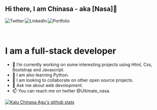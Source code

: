 ## Hi there, I am Chinasa - aka [Nasa]👋

[<img align="left" alt="Twitter" src="https://img.shields.io/badge/Twitter-1DA1F2?style=for-the-badge&logo=twitter&logoColor=white" />][twitter]
[<img align="left" alt="LinkedIn" src="https://img.shields.io/badge/LinkedIn-0077B5?style=for-the-badge&logo=linkedin&logoColor=white" />][linkedin]
[<img align="left" alt="Portfolio" src="https://img.shields.io/badge/Portfolio-0077B5?style=for-the-badge&logo=portfolio&logoColor=orange" />][portfolio]

<br/>
<br/>
<br/>

# I am a full-stack developer
- 🔭 I’m currently working on some interesting projects using Html, Css, Bootstrap and Javascript.
- 🌱 I am also learning Python.
- 👯 I am looking to collaborate on other open source projects.
- 💬 Ask me about web devolopment.
- 📫 You can reach me on twitter @Ultimate_nasa.

[![Kalu Chinasa Agu's github stats](https://github-readme-stats.vercel.app/api?username=Nasa28)][github]


[twitter]: https://twitter.com/Ultimate_Nasa
[linkedin]: https://www.linkedin.com/in/kalu-chinasa-agu-a15080103/
[portfolio]: https://chinasa-agu-kalu.netlify.app/
[github]:https://github.com/Nasa28
